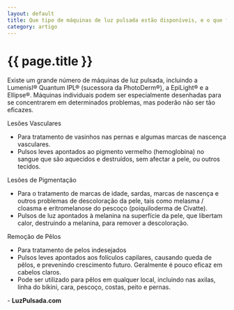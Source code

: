 ```yaml
---
layout: default
title: Que tipo de máquinas de luz pulsada estão disponíveis, e o que fazem elas?
category: artigo
---
```


# {{ page.title }}

Existe um grande número de máquinas de luz pulsada, incluindo a LumenisI® Quantum IPL® (sucessora da PhotoDerm®), a EpiLight® e a Ellipse®. Máquinas individuais podem ser especialmente desenhadas para se concentrarem em determinados problemas, mas poderão não ser tão eficazes.

Lesões Vasculares
<ul>
  <li>Para tratamento de vasinhos nas pernas e algumas marcas de nascença vasculares.</li>
  <li>Pulsos leves apontados ao pigmento vermelho (hemoglobina) no sangue que são aquecidos e destruídos, sem afectar a pele, ou outros tecidos.</li>
</ul>
Lesões de Pigmentação
<ul>
  <li>Para o tratamento de marcas de idade, sardas, marcas de nascença e outros problemas de descoloração da pele, tais como melasma / cloasma e eritromelanose do pescoço (poiquiloderma de Civatte).</li>
  <li>Pulsos de luz apontados à melanina na superfície da pele, que libertam calor, destruindo a melanina, para remover a descoloração.</li>
</ul>
Remoção de Pêlos
<ul>
  <li>Para tratamento de pelos indesejados</li>
  <li>Pulsos leves apontados aos folículos capilares, causando queda de pêlos, e prevenindo crescimento futuro. Geralmente é pouco eficaz em cabelos claros.</li>
  <li>Pode ser utilizado para pêlos em qualquer local, incluindo nas axilas, linha do bikini, cara, pescoço, costas, peito e pernas.</li>
</ul>
- <strong>LuzPulsada.com</strong>